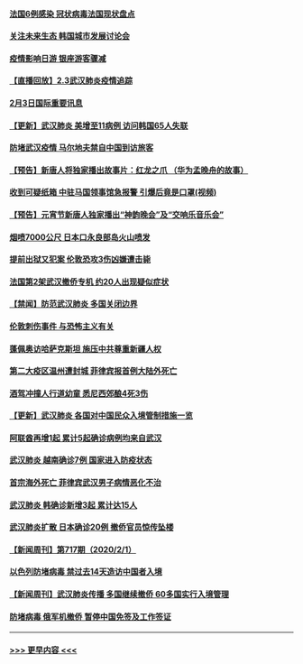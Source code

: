 #### [法国6例感染 冠状病毒法国现状盘点](../pages/prog202/a102768157.md?t=02040011) 
#### [关注未来生态 韩国城市发展讨论会](../pages/prog202/a102768153.md?t=02040011) 
#### [疫情影响日游 银座游客骤减](../pages/prog202/a102768160.md?t=02040011) 
#### [【直播回放】2.3武汉肺炎疫情追踪](../pages/prog202/a102768128.md?t=02040011) 
#### [2月3日国际重要讯息](../pages/prog202/a102767896.md?t=02040011) 
#### [【更新】武汉肺炎 美增至11病例 访问韩国65人失联](../pages/prog202/a102758911.md?t=02040011) 
#### [防堵武汉疫情 马尔地夫禁自中国到访旅客](../pages/prog202/a102767847.md?t=02040011) 
#### [【预告】新唐人将独家播出故事片：红龙之爪 （华为孟晚舟的故事）](../pages/prog202/a102767728.md?t=02040011) 
#### [收到可疑纸箱 中驻马国领事馆急报警 引爆后竟是口罩(视频)](../pages/prog202/a102767695.md?t=02040011) 
#### [【预告】元宵节新唐人独家播出“神韵晚会”及“交响乐音乐会”](../pages/prog202/a102767674.md?t=02040011) 
#### [烟喷7000公尺 日本口永良部岛火山喷发](../pages/prog202/a102767687.md?t=02040011) 
#### [提前出狱又犯案 伦敦恐攻3伤凶嫌遭击毙](../pages/prog202/a102767635.md?t=02040011) 
#### [法国第2架武汉撤侨专机 约20人出现疑似症状](../pages/prog202/a102767617.md?t=02040011) 
#### [【禁闻】防范武汉肺炎  多国关闭边界](../pages/prog202/a102767542.md?t=02040011) 
#### [伦敦刺伤事件 与恐怖主义有关](../pages/prog202/a102767509.md?t=02040011) 
#### [蓬佩奥访哈萨克斯坦 施压中共尊重新疆人权](../pages/prog202/a102767395.md?t=02040011) 
#### [第二大疫区温州遭封城 菲律宾报首例大陆外死亡](../pages/prog202/a102767388.md?t=02040011) 
#### [酒驾冲撞人行道幼童 悉尼西郊酿4死3伤](../pages/prog202/a102767238.md?t=02040011) 
#### [【更新】武汉肺炎 各国对中国民众入境管制措施一览](../pages/prog202/a102767170.md?t=02040011) 
#### [阿联酋再增1起 累计5起确诊病例均来自武汉](../pages/prog202/a102767207.md?t=02040011) 
#### [武汉肺炎 越南确诊7例 国家进入防疫状态](../pages/prog202/a102767186.md?t=02040011) 
#### [首宗海外死亡 菲律宾武汉男子病情恶化不治](../pages/prog202/a102767150.md?t=02040011) 
#### [武汉肺炎 韩确诊新增3起 累计达15人](../pages/prog202/a102767132.md?t=02040011) 
#### [武汉肺炎扩散 日本确诊20例 撤侨官员惊传坠楼](../pages/prog202/a102767109.md?t=02040011) 
#### [【新闻周刊】第717期（2020/2/1）](../pages/prog202/a102767114.md?t=02040011) 
#### [以色列防堵病毒 禁过去14天造访中国者入境](../pages/prog202/a102767091.md?t=02040011) 
#### [【新闻周刊】武汉肺炎传播 多国继续撤侨 60多国实行入境管理](../pages/prog202/a102767044.md?t=02040011) 
#### [防堵病毒 俄军机撤侨 暂停中国免签及工作签证](../pages/prog202/a102767084.md?t=02040011) 

----
#### [ >>> 更早内容 <<< ](../indexes/prog202-earlier.md)

